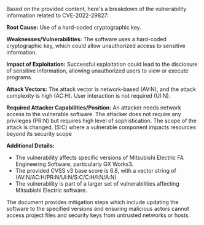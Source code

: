 Based on the provided content, here's a breakdown of the vulnerability information related to CVE-2022-29827:

**Root Cause:** Use of a hard-coded cryptographic key.

**Weaknesses/Vulnerabilities:** The software uses a hard-coded cryptographic key, which could allow unauthorized access to sensitive information.

**Impact of Exploitation:** Successful exploitation could lead to the disclosure of sensitive information, allowing unauthorized users to view or execute programs.

**Attack Vectors:** The attack vector is network-based (AV:N), and the attack complexity is high (AC:H). User interaction is not required (UI:N).

**Required Attacker Capabilities/Position:** An attacker needs network access to the vulnerable software. The attacker does not require any privileges (PR:N) but requires high level of sophistication. The scope of the attack is changed, (S:C) where a vulnerable component impacts resources beyond its security scope

**Additional Details:**
- The vulnerability affects specific versions of Mitsubishi Electric FA Engineering Software, particularly GX Works3.
- The provided CVSS v3 base score is 6.8, with a vector string of (AV:N/AC:H/PR:N/UI:N/S:C/C:H/I:N/A:N)
- The vulnerability is part of a larger set of vulnerabilities affecting Mitsubishi Electric software.

The document provides mitigation steps which include updating the software to the specified versions and ensuring malicious actors cannot access project files and security keys from untrusted networks or hosts.